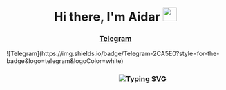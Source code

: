 

<!--
**kadzutokun/kadzutokun** is a ✨ _special_ ✨ repository because its `README.md` (this file) appears on your GitHub profile.

Here are some ideas to get you started:

- 🔭 I’m currently working on ...
- 🌱 I’m currently learning ...
- 👯 I’m looking to collaborate on ...
- 🤔 I’m looking for help with ...
- 💬 Ask me about ...
- 📫 How to reach me: ...
- 😄 Pronouns: ...
- ⚡ Fun fact: ...
-->

<h1 align = 'center'>Hi there, I'm Aidar
<img src="https://github.com/blackcater/blackcater/raw/main/images/Hi.gif" height="32"/></h1>
<h3 align = 'center'><a href='https://t.me/kadzutokun/'>Telegram</a></h3>
![Telegram](https://img.shields.io/badge/Telegram-2CA5E0?style=for-the-badge&logo=telegram&logoColor=white)
<br>
<a href="https://git.io/typing-svg"><h3 align="center"><img src="https://readme-typing-svg.herokuapp.com?font=Fira+Code&pause=1000&random=false&width=435&lines=Python+Backend+Developer+from+Kazan" margin-left: 25% alt="Typing SVG" / style = 'margin-left: 25%';></a></h3>
